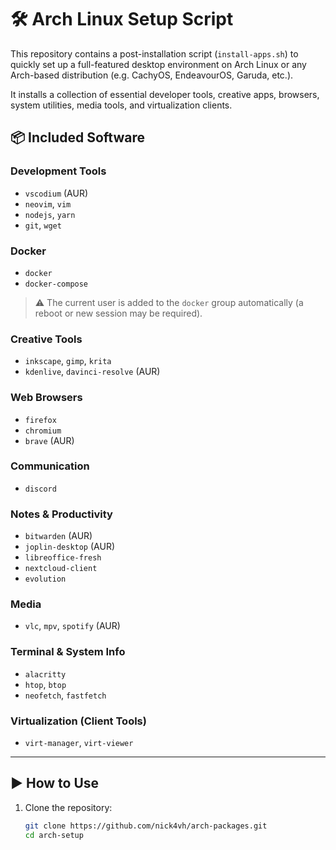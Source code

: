 # 🛠️ Arch Linux Setup Script

This repository contains a post-installation script (`install-apps.sh`) to quickly set up a full-featured desktop environment on Arch Linux or any Arch-based distribution (e.g. CachyOS, EndeavourOS, Garuda, etc.).

It installs a collection of essential developer tools, creative apps, browsers, system utilities, media tools, and virtualization clients.

## 📦 Included Software

### Development Tools
- `vscodium` (AUR)
- `neovim`, `vim`
- `nodejs`, `yarn`
- `git`, `wget`

### Docker
- `docker`
- `docker-compose`
> ⚠️ The current user is added to the `docker` group automatically (a reboot or new session may be required).

### Creative Tools
- `inkscape`, `gimp`, `krita`
- `kdenlive`, `davinci-resolve` (AUR)

### Web Browsers
- `firefox`
- `chromium`
- `brave` (AUR)

### Communication
- `discord`

### Notes & Productivity
- `bitwarden` (AUR)
- `joplin-desktop` (AUR)
- `libreoffice-fresh`
- `nextcloud-client`
- `evolution`

### Media
- `vlc`, `mpv`, `spotify` (AUR)

### Terminal & System Info
- `alacritty`
- `htop`, `btop`
- `neofetch`, `fastfetch`

### Virtualization (Client Tools)
- `virt-manager`, `virt-viewer`

---

## ▶️ How to Use

1. Clone the repository:
   ```bash
   git clone https://github.com/nick4vh/arch-packages.git
   cd arch-setup
